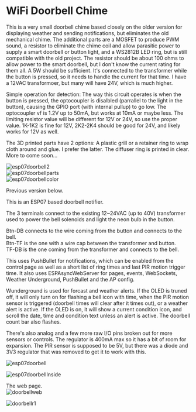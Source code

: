 # WiFi Doorbell Chime

This is a very small doorbell chime based closely on the older version for displaying weather and sending notifications, but eliminates the old mechanical chime. The additional parts are a MOSFET to produce PWM sound, a resistor to eliminate the chime coil and allow parasitic power to supply a smart doorbell or button light, and a WS2812B LED ring, but is still compatible with the old project. The resistor should be about 100 ohms to allow power to the smart doorbell, but I don't know the current rating for them all. A 5W should be sufficient. It's connected to the transformer while the button is pressed, so it needs to handle the current for that time. I have a 12VAC transformoer, but many will have 24V, which is much higher.  
  
Simple operation for detection: The way this circuit operates is when the button is pressed, the optocoupler is disalbled (parrallel to the light in the button), causing the GPIO port (with internal pullup) to go low. The optocoupler vf is 1.2V up to 50mA, but works at 10mA or maybe less. The limiting resistor value will be different for 12V or 24V, so use the proper value. 1K-1K2 is fine for 12V, 2K2-2K4 should be good for 24V, and likely works for 12V as well.  
  
The 3D printed parts have 2 options: A plastic grill or a retainer ring to wrap cloth around and glue. I prefer the latter. The diffuser ring is printed in clear.  More to come soon...   

![esp07doorbell2](http://www.curioustech.net/images/wifidoorbellchime.jpg)  
![esp07doorbellparts](http://www.curioustech.net/images/wifidbparts.jpg)  
![esp07doorbellcolor](http://www.curioustech.net/images/wifidbcolor.jpg)  


Previous version below.  

This is an ESP07 based doorbell notifier.  

The 3 terminals connect to the existing 12~24VAC (up to 40V) transformer used to power the bell solenoids and light the neon bulb in the button.  

Btn-DB connects to the wire coming from the button and connects to the bell.<br/>
Btn-TF is the one with a wire cap between the transformer and button.  <br/>
TF-DB is the one coming from the transformer and connects to the bell.<br/>

This uses PushBullet for notifications, which can be enabled from the control page as well as a short list of ring times and last PIR motion trigger time.  It also uses ESPAsyncWebServer for pages, events, WebSockets, Weather Underground, PushBullet and the AP config.  

Wunderground is used for forcast and weather alerts.  If the OLED is truned off, it will only turn on for flashing a bell icon with time, when the PIR motion sensor is triggered (doorbell times will clear after it times out), or a weather alert is active. If the OLED is on, it will show a current condition icon, and scroll the date, time and condition text unless an alert is active.  The doorbell count bar also flashes.  

There's also analog and a few more raw I/O pins broken out for more sensors or controls.  The regulator is 400mA max so it has a bit of room for expansion.  The PIR sensor is supposed to be 5V, but there was a diode and 3V3 regulator that was removed to get it to work with this.  

![esp07doorbell](http://www.curioustech.net/images/doorbell.jpg)  

![esp07doorbellInside](http://www.curioustech.net/images/db2.png)  

The web page.  
![doorbellweb](http://www.curioustech.net/images/doorbellweb2.png)  

![doorbellr1](http://www.curioustech.net/images/doorbellr1.jpg)  

